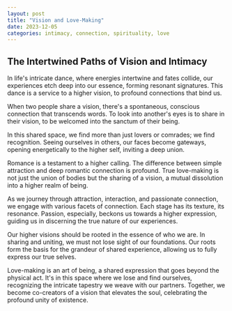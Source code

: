 ```yaml
---
layout: post
title: "Vision and Love-Making"
date: 2023-12-05
categories: intimacy, connection, spirituality, love
---
```


## The Intertwined Paths of Vision and Intimacy

In life's intricate dance, where energies intertwine and fates collide, our experiences etch deep into our essence, forming resonant signatures. This dance is a service to a higher vision, to profound connections that bind us.

When two people share a vision, there's a spontaneous, conscious connection that transcends words. To look into another's eyes is to share in their vision, to be welcomed into the sanctum of their being.

In this shared space, we find more than just lovers or comrades; we find recognition. Seeing ourselves in others, our faces become gateways, opening energetically to the higher self, inviting a deep union.

Romance is a testament to a higher calling. The difference between simple attraction and deep romantic connection is profound. True love-making is not just the union of bodies but the sharing of a vision, a mutual dissolution into a higher realm of being.

As we journey through attraction, interaction, and passionate connection, we engage with various facets of connection. Each stage has its texture, its resonance. Passion, especially, beckons us towards a higher expression, guiding us in discerning the true nature of our experiences.

Our higher visions should be rooted in the essence of who we are. In sharing and uniting, we must not lose sight of our foundations. Our roots form the basis for the grandeur of shared experience, allowing us to fully express our true selves.

Love-making is an art of being, a shared expression that goes beyond the physical act. It's in this space where we lose and find ourselves, recognizing the intricate tapestry we weave with our partners. Together, we become co-creators of a vision that elevates the soul, celebrating the profound unity of existence.
